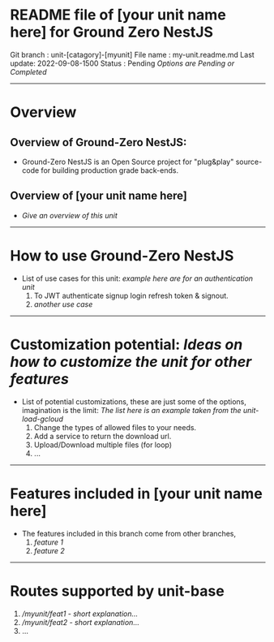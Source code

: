 # README file of [your unit name here] for Ground Zero NestJS

Git branch : unit-[catagory]-[myunit]
File name  : my-unit.readme.md
Last update: 2022-09-08-1500
Status     : Pending  *Options are Pending or Completed*

---------------------------------------------------------

# Overview

## Overview of Ground-Zero NestJS: 
- Ground-Zero NestJS is an Open Source project for "plug&play" source-code
  for building production grade back-ends.

## Overview of [your unit name here]
- *Give an overview of this unit*

---------------------------------------------------------

# How to use Ground-Zero NestJS
- List of use cases for this unit: *example here are for an authentication unit*
  1. To JWT authenticate signup login refresh token & signout.
  2. *another use case*


---------------------------------------------------------

# Customization potential:  *Ideas on how to customize the unit for other features*
- List of potential customizations, these are just some of the options, imagination is the limit:
*The list here is an example taken from the unit-load-gcloud*
  1. Change the types of allowed files to your needs.
  2. Add a service to return the download url.
  3. Upload/Download multiple files (for loop)
  4. ...


---------------------------------------------------------

# Features included in [your unit name here]
- The features included in this branch come from other branches,
    1. *feature 1* 
    2. *feature 2* 

---------------------------------------------------------

# Routes supported by unit-base
1. */myunit/feat1 - short explanation...*
2. */myunit/feat2 - short explanation...*
3. ...

